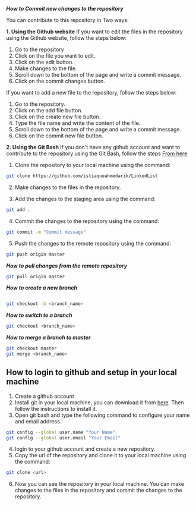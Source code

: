 **_How to Commit new changes to the repository_**

You can contribute to this repository in Two ways:

**1. Using the Github website**
If you want to edit the files in the repository using the Github website, follow the steps below:

1. Go to the repository
2. Click on the file you want to edit.
3. Click on the edit button.
4. Make changes to the file.
5. Scroll down to the bottom of the page and write a commit message.
6. Click on the commit changes button.

If you want to add a new file to the repository, follow the steps below:

1. Go to the repository.
2. Click on the add file button.
3. Click on the create new file button.
4. Type the file name and write the content of the file.
5. Scroll down to the bottom of the page and write a commit message.
6. Click on the commit new file button.

**2. Using the Git Bash**
If you don't have any github account and want to contribute to the repository using the Git Bash, follow the steps [From here](#section-1)

1. Clone the repository to your local machine using the command:

```bash
git clone https://github.com/istiaqueahmedarik/LinkedList
```

2. Make changes to the files in the repository.

3. Add the changes to the staging area using the command:

```bash
git add .
```

4. Commit the changes to the repository using the command:

```bash
git commit -m "Commit message"
```

5. Push the changes to the remote repository using the command:

```bash
git push origin master
```

**_How to pull changes from the remote repository_**

```bash
git pull origin master
```

**_How to create a new branch_**

```bash

git checkout -b <branch_name>

```

**_How to switch to a branch_**

```bash
git checkout <branch_name>
```

**_How to merge a branch to master_**

```bash
git checkout master
git merge <branch_name>
```

<h2 id="section-1">How to login to github and setup in your local machine
</h2>

1. Create a github account
2. Install git in your local machine, you can download it from [here](https://git-scm.com/downloads). Then follow the instructions to install it.
3. Open git bash and type the following command to configure your name and email address.

```bash
git config --global user.name "Your Name"
git config --global user.email "Your Email"
```

4. login to your github account and create a new repository.
5. Copy the url of the repository and clone it to your local machine using the command:

```bash
git clone <url>
```

6. Now you can see the repository in your local machine. You can make changes to the files in the repository and commit the changes to the repository.
